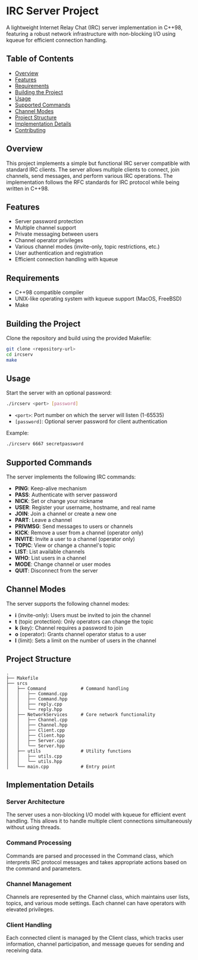 # IRC Server Project

A lightweight Internet Relay Chat (IRC) server implementation in C++98, featuring a robust network infrastructure with non-blocking I/O using kqueue for efficient connection handling.

## Table of Contents
- [Overview](#overview)
- [Features](#features)
- [Requirements](#requirements)
- [Building the Project](#building-the-project)
- [Usage](#usage)
- [Supported Commands](#supported-commands)
- [Channel Modes](#channel-modes)
- [Project Structure](#project-structure)
- [Implementation Details](#implementation-details)
- [Contributing](#contributing)

## Overview

This project implements a simple but functional IRC server compatible with standard IRC clients. The server allows multiple clients to connect, join channels, send messages, and perform various IRC operations. The implementation follows the RFC standards for IRC protocol while being written in C++98.

## Features

- Server password protection
- Multiple channel support
- Private messaging between users
- Channel operator privileges
- Various channel modes (invite-only, topic restrictions, etc.)
- User authentication and registration
- Efficient connection handling with kqueue

## Requirements

- C++98 compatible compiler
- UNIX-like operating system with kqueue support (MacOS, FreeBSD)
- Make

## Building the Project

Clone the repository and build using the provided Makefile:

```bash
git clone <repository-url>
cd ircserv
make
```

## Usage

Start the server with an optional password:

```bash
./ircserv <port> [password]
```

- `<port>`: Port number on which the server will listen (1-65535)
- `[password]`: Optional server password for client authentication

Example:
```bash
./ircserv 6667 secretpassword
```

## Supported Commands

The server implements the following IRC commands:

- **PING**: Keep-alive mechanism
- **PASS**: Authenticate with server password
- **NICK**: Set or change your nickname
- **USER**: Register your username, hostname, and real name
- **JOIN**: Join a channel or create a new one
- **PART**: Leave a channel
- **PRIVMSG**: Send messages to users or channels
- **KICK**: Remove a user from a channel (operator only)
- **INVITE**: Invite a user to a channel (operator only)
- **TOPIC**: View or change a channel's topic
- **LIST**: List available channels
- **WHO**: List users in a channel
- **MODE**: Change channel or user modes
- **QUIT**: Disconnect from the server

## Channel Modes

The server supports the following channel modes:

- **i** (invite-only): Users must be invited to join the channel
- **t** (topic protection): Only operators can change the topic
- **k** (key): Channel requires a password to join
- **o** (operator): Grants channel operator status to a user
- **l** (limit): Sets a limit on the number of users in the channel

## Project Structure

```
.
├── Makefile
├── srcs
│   ├── Command             # Command handling
│   │   ├── Command.cpp
│   │   ├── Command.hpp
│   │   ├── reply.cpp
│   │   └── reply.hpp
│   ├── NetworkServices     # Core network functionality
│   │   ├── Channel.cpp
│   │   ├── Channel.hpp
│   │   ├── Client.cpp
│   │   ├── Client.hpp
│   │   ├── Server.cpp
│   │   └── Server.hpp
│   ├── utils               # Utility functions
│   │   ├── utils.cpp
│   │   └── utils.hpp
│   └── main.cpp            # Entry point
```

## Implementation Details

### Server Architecture

The server uses a non-blocking I/O model with kqueue for efficient event handling. This allows it to handle multiple client connections simultaneously without using threads.

### Command Processing

Commands are parsed and processed in the Command class, which interprets IRC protocol messages and takes appropriate actions based on the command and parameters.

### Channel Management

Channels are represented by the Channel class, which maintains user lists, topics, and various mode settings. Each channel can have operators with elevated privileges.

### Client Handling

Each connected client is managed by the Client class, which tracks user information, channel participation, and message queues for sending and receiving data.
